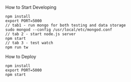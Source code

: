 How to Start Developing

```
npm install
export PORT=5000
// tab1 - run mongo for both testing and data storage
sudo mongod --config /usr/local/etc/mongod.conf 
// tab 2 - start node.js server
npm start 
// tab 3 - test watch
npm run tw 
```

How to Deploy

```
npm install
export PORT=5000
npm start
```
